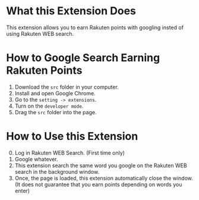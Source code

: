 # What this Extension Does
This extension allows you to earn Rakuten points with googling insted of using Rakuten WEB search.

# How to Google Search Earning Rakuten Points

1. Download the `src` folder in your computer.
2. Install and open Google Chrome.
3. Go to the `setting -> extensions`.
4. Turn on the `developer mode`.
5. Drag the `src` folder into the page.


# How to Use this Extension
0. Log in Rakuten WEB Search. (First time only)
1. Google whatever.
2. This extension search the same word you google on the Rakuten WEB search in the background window.
3. Once, the page is loaded, this extension automatically close the window. (It does not guarantee that you earn points depending on words you enter)
